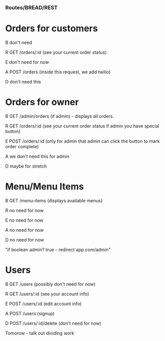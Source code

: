 ### Routes/BREAD/REST

# Orders for customers
B don't need 

R GET /orders/:id (see your current order status)

E don't need for now

A POST /orders (inside this request, we add twilio)

D don't need this

# Orders for owner
B GET /admin/orders (if admin) - displays all orders.

R GET /orders/:id (see your current order status
if admin you have special button)

E POST /orders/:id (only for admin that admin can click the button to mark order complete)

A we don't need this for admin

D maybe for stretch

# Menu/Menu Items
B GET     /menu-items (displays available menus)

R no need for now

E no need for now

A no need for now

D no need for now

"if boolean admin? true - redirect app.com/admin"

# Users 

B GET   /users (possibly don't need for now)

R GET   /users/:id (see your account info)

E POST  /users/:id (edit account info)

A POST  /users (signup)

D POST  /users/:id/delete (don't need for now)


Tomorow - talk out dividing work

